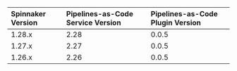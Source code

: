 | Spinnaker Version | Pipelines-as-Code Service Version    |  Pipelines-as-Code Plugin Version |
|:-------------------------- |:------------------------------ | :------------------------------ |
| 1.28.x | 2.28 | 0.0.5 |
| 1.27.x | 2.27 | 0.0.5 |
| 1.26.x | 2.26 | 0.0.5 |

